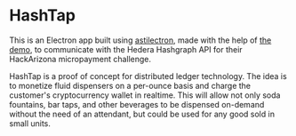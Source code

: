 # HashTap

This is an Electron app built using [astilectron](https://github.com/asticode/go-astilectron), made with the help of [the demo](https://medium.com/@social_57971/how-to-add-a-gui-to-your-golang-app-in-5-easy-steps-c25c99d4d8e0), to communicate with the Hedera Hashgraph API for their HackArizona micropayment challenge. 

HashTap is a proof of concept for distributed ledger technology. The idea is to monetize fluid dispensers on a per-ounce basis and charge the customer's cryptocurrency wallet in realtime. This will allow not only soda fountains, bar taps, and other beverages to be dispensed on-demand without the need of an attendant, but could be used for any good sold in small units.
